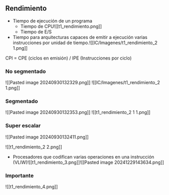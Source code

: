 ## Rendimiento 
- Tiempo de ejecución de un programa
	- Tiempo de CPU![[t1_rendimiento.png]]
	- Tiempo de E/S
- Tiempo para arquitecturas capaces de emitir a ejecución varias instrucciones por unidad de tiempo.![[IC/Imagenes/t1_rendimiento_2 1.png]]

CPI = CPE (ciclos en emisión) / IPE (Instrucciones por ciclo)

### No segmentado
![[Pasted image 20240930132329.png]]
![[IC/Imagenes/t1_rendimiento_2 1.png]]

### Segmentado
![[Pasted image 20240930132353.png]]
![[t1_rendimiento_2 1 1.png]]
### Super escalar
![[Pasted image 20240930132411.png]]

![[t1_rendimiento_2 2.png]]

- Procesadores que codifican varias operaciones en una instrucción (VLIW)![[t1_rendimiento_3.png]]![[Pasted image 20241229143634.png]]

### Importante

![[t1_rendimiento_4.png]]